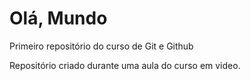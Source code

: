 # Olá, Mundo
 Primeiro repositório do curso de Git e Github

Repositório criado durante uma aula do curso em video.